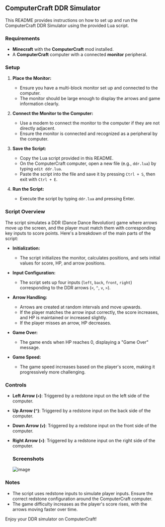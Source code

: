 ## ComputerCraft DDR Simulator

This README provides instructions on how to set up and run the ComputerCraft DDR Simulator using the provided Lua script.

### Requirements

- **Minecraft** with the **ComputerCraft** mod installed.
- A **ComputerCraft** computer with a connected **monitor** peripheral.

### Setup

1. **Place the Monitor:**
   - Ensure you have a multi-block monitor set up and connected to the computer.
   - The monitor should be large enough to display the arrows and game information clearly.

2. **Connect the Monitor to the Computer:**
   - Use a modem to connect the monitor to the computer if they are not directly adjacent.
   - Ensure the monitor is connected and recognized as a peripheral by the computer.

3. **Save the Script:**
   - Copy the Lua script provided in this README.
   - On the ComputerCraft computer, open a new file (e.g., `ddr.lua`) by typing `edit ddr.lua`.
   - Paste the script into the file and save it by pressing `Ctrl + S`, then exit with `Ctrl + E`.

4. **Run the Script:**
   - Execute the script by typing `ddr.lua` and pressing Enter.

### Script Overview

The script simulates a DDR (Dance Dance Revolution) game where arrows move up the screen, and the player must match them with corresponding key inputs to score points. Here's a breakdown of the main parts of the script:

- **Initialization:**
  - The script initializes the monitor, calculates positions, and sets initial values for score, HP, and arrow positions.

- **Input Configuration:**
  - The script sets up four inputs (`left`, `back`, `front`, `right`) corresponding to the DDR arrows (`<`, `^`, `v`, `>`).

- **Arrow Handling:**
  - Arrows are created at random intervals and move upwards.
  - If the player matches the arrow input correctly, the score increases, and HP is maintained or increased slightly.
  - If the player misses an arrow, HP decreases.

- **Game Over:**
  - The game ends when HP reaches 0, displaying a "Game Over" message.

- **Game Speed:**
  - The game speed increases based on the player's score, making it progressively more challenging.

### Controls

- **Left Arrow (`<`)**: Triggered by a redstone input on the left side of the computer.
- **Up Arrow (`^`)**: Triggered by a redstone input on the back side of the computer.
- **Down Arrow (`v`)**: Triggered by a redstone input on the front side of the computer.
- **Right Arrow (`>`)**: Triggered by a redstone input on the right side of the computer.

  ### Screenshots

  ![image](https://github.com/samanft/computercraft-ddr-simulator/assets/25375434/4a496eda-840a-4c5d-a0e7-947188caad0d)


### Notes

- The script uses redstone inputs to simulate player inputs. Ensure the correct redstone configuration around the ComputerCraft computer.
- The game difficulty increases as the player's score rises, with the arrows moving faster over time.

Enjoy your DDR simulator on ComputerCraft!

